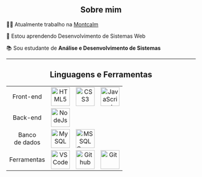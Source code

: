 <div align="center">

  ## Sobre mim
  
</div>

👨‍💻 Atualmente trabalho na [Montcalm](https://montcalm.com.br/)

🌱 Estou aprendendo Desenvolvimento de Sistemas Web

📚 Sou estudante de **Análise e Desenvolvimento de Sistemas**


----


<div align="center">

  ## Linguagens e Ferramentas  
  
</div>


<table align="center" width="100%" style="max-width: 950px; text-align: center;">

  <!-- 🌐 Web Development -->

  <tr>
    <td>Front-end</td>
    <td><img src="https://cdn.jsdelivr.net/gh/tandpfun/skill-icons@master/icons/HTML.svg" height="50" title="HTML5" /></td> 
    <td><img src="https://cdn.jsdelivr.net/gh/tandpfun/skill-icons@master/icons/CSS.svg" height="50" title="CSS3" /></td>
    <td><img src="https://cdn.jsdelivr.net/gh/tandpfun/skill-icons@master/icons/JavaScript.svg" height="50" title="JavaScript"/></td>
  </tr>


  <tr>
    <td>Back-end</td>
    <td><img src="https://icon.icepanel.io/Technology/svg/Node.js.svg" height="50" title="NodeJs"/></td>
    <td></td>
    <td></td>
  </tr>

  <!-- 🗄️ Databases -->

  <tr>
    <td>Banco <br> de dados</td>
    <td><img src="https://icon.icepanel.io/Technology/svg/MySQL.svg" height="50" title="MySQL"/></td>
    <td><img src="https://img.icons8.com/?size=256&id=laYYF3dV0Iew&format=png" height="50" title="MS SQL Server"/></td>
    <td></td>
  </tr>

<!-- 🛠️ Tools -->

  <tr>
    <td>Ferramentas</td>
    <td><img src="https://cdn.jsdelivr.net/gh/tandpfun/skill-icons@master/icons/VSCode-Dark.svg" height="50" title="VSCode"/></td>
    <td><img src="https://cdn.jsdelivr.net/gh/tandpfun/skill-icons@master/icons/Github-Dark.svg" height="50" title="Github"/></td>
    <td><img src="https://cdn.jsdelivr.net/gh/tandpfun/skill-icons@master/icons/Git.svg" height="50" title="Git"/></td>
  </tr>

</table>


